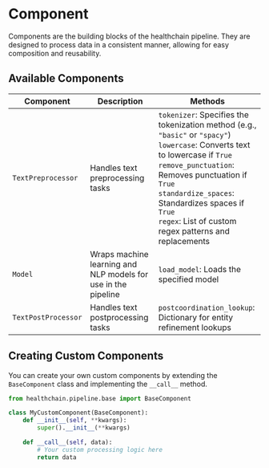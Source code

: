 # Component

Components are the building blocks of the healthchain pipeline. They are designed to process data in a consistent manner, allowing for easy composition and reusability.


## Available Components

| Component | Description | Methods |
|-----------|-------------|---------|
| `TextPreprocessor` | Handles text preprocessing tasks | `tokenizer`: Specifies the tokenization method (e.g., `"basic"` or `"spacy"`) <br> `lowercase`: Converts text to lowercase if `True` <br> `remove_punctuation`: Removes punctuation if `True` <br> `standardize_spaces`: Standardizes spaces if `True` <br> `regex`: List of custom regex patterns and replacements |
| `Model` | Wraps machine learning and NLP models for use in the pipeline | `load_model`: Loads the specified model |
| `TextPostProcessor` | Handles text postprocessing tasks | `postcoordination_lookup`: Dictionary for entity refinement lookups |

## Creating Custom Components

You can create your own custom components by extending the `BaseComponent` class and implementing the `__call__` method.

```python
from healthchain.pipeline.base import BaseComponent

class MyCustomComponent(BaseComponent):
    def __init__(self, **kwargs):
        super().__init__(**kwargs)

    def __call__(self, data):
        # Your custom processing logic here
        return data
```
